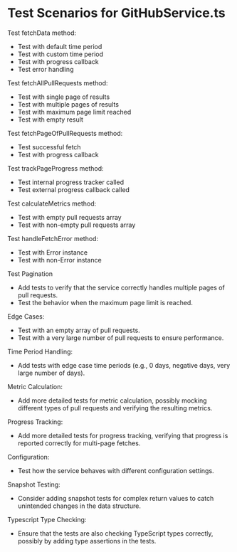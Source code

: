 # Test Scenarios for GitHubService.ts

Test fetchData method:

- Test with default time period
- Test with custom time period
- Test with progress callback
- Test error handling

Test fetchAllPullRequests method:

- Test with single page of results
- Test with multiple pages of results
- Test with maximum page limit reached
- Test with empty result

Test fetchPageOfPullRequests method:

- Test successful fetch
- Test with progress callback

Test trackPageProgress method:

- Test internal progress tracker called
- Test external progress callback called

Test calculateMetrics method:

- Test with empty pull requests array
- Test with non-empty pull requests array

Test handleFetchError method:

- Test with Error instance
- Test with non-Error instance

Test Pagination

- Add tests to verify that the service correctly handles multiple pages of pull requests.
- Test the behavior when the maximum page limit is reached.

Edge Cases:

- Test with an empty array of pull requests.
- Test with a very large number of pull requests to ensure performance.

Time Period Handling:

- Add tests with edge case time periods (e.g., 0 days, negative days, very large number of days).

Metric Calculation:

- Add more detailed tests for metric calculation, possibly mocking different types of pull requests and verifying the resulting metrics.

Progress Tracking:

- Add more detailed tests for progress tracking, verifying that progress is reported correctly for multi-page fetches.

Configuration:

- Test how the service behaves with different configuration settings.

Snapshot Testing:

- Consider adding snapshot tests for complex return values to catch unintended changes in the data structure.

Typescript Type Checking:

- Ensure that the tests are also checking TypeScript types correctly, possibly by adding type assertions in the tests.

